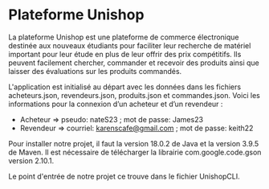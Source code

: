 <!---
Fichier pour ajouter les informations suivantes:
- Titre du projet
- Description du projet(max 50 mots)
- Description des données de depart(inclure le nom d'utilisateur et mot de passe d'un utilisateur par rôle (acheteur,revendeur))
- Comment installer votre projet(e.g., version Java et Maven requise, librairies externes à télécharger, etc.)
- Comment exécuter votre projet(indiquez le fichier contenant le point d'entrée(méthode main))
-->

# Plateforme Unishop

<!---Description-->
La plateforme Unishop est une plateforme de commerce électronique destinée aux nouveaux étudiants pour faciliter leur recherche de matériel important pour leur étude en plus de leur offrir des prix compétitifs. Ils peuvent facilement chercher, commander et recevoir des produits ainsi que laisser des évaluations sur les produits commandés.

<!---Description données de départ-->
L'application est initialisé au départ avec les données dans les fichiers acheteurs.json, revendeurs.json, produits.json et commandes.json. Voici les informations pour la connexion d’un acheteur et d’un revendeur : 
-	Acheteur => pseudo: nateS23 ; mot de passe: James23
-	Revendeur => courriel: karenscafe@gmail.com ; mot de passe: keith22

<!---Comment installer projet-->
Pour installer notre projet, il faut la version 18.0.2 de Java et la version 3.9.5 de Maven. Il est nécessaire de télécharger la librairie com.google.code.gson version 2.10.1.

<!---Exécuter projet-->
Le point d'entrée de notre projet ce trouve dans le fichier UnishopCLI.
